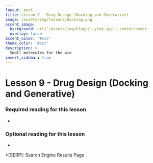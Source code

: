 ```yaml
---
layout: post
title: Lesson 9 - Drug Design (Docking and Generative)
image: /assets/img/lessons/docking.png
accent_image: 
  background: url('/assets/img/blog/jj-ying.jpg') center/cover
  overlay: false
accent_color: '#ccc'
theme_color: '#ccc'
description: >
  Small molecules for the win
invert_sidebar: true
---
```


# Lesson 9 - Drug Design (Docking and Generative)

### Required reading for this lesson
- 

### Optional reading for this lesson
- 




*[SERP]: Search Engine Results Page
